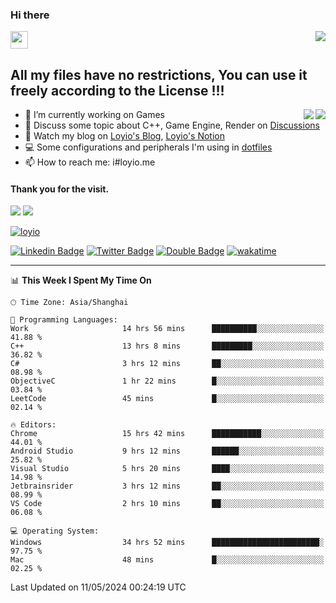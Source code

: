 <h3 align="left">Hi there</h3>
<img src='https://em-content.zobj.net/source/animated-noto-color-emoji/356/waving-hand_light-skin-tone_1f44b-1f3fb_1f3fb.gif' width='28' />
<a align="right" href="https://github.com/loyio/loyio/blob/master/STAR/README.md"><img align="right" src="https://img.shields.io/badge/LOYIO-STAR-green" /></a>

## All my files have no restrictions, You can use it freely according to the License !!!

<a href="https://github.com/loyio#gh-light-mode-only">
     <img align="right"  src="https://loy-readme.vercel.app/api/top-langs/?username=loyio&langs_count=6&hide=css,html,jupyter%20notebook" />
</a>

<a href="https://github.com/loyio#gh-dark-mode-only">
  <img align="right"  src="https://loy-readme.vercel.app/api/top-langs/?username=loyio&langs_count=6&theme=slateorange&hide=css,html,jupyter%20notebook" />
</a>



- 🔭 I’m currently working on Games
- 💬 Discuss some topic about C++, Game Engine, Render on [Discussions](https://github.com/loyio/loyio/discussions)
- 📔 Watch my blog on [Loyio's Blog](https://loyio.me), [Loyio's Notion](https://loyio.notion.site/loyio/Loyio-s-Dashboard-2f56bd29222a445ea9d9e8802a1ac83b)
- 💻 Some configurations and peripherals I'm using in [dotfiles](https://github.com/loyio/dotfiles)
- 📫 How to reach me: i#loyio.me


#### Thank you for the visit.
<img src="http://profile-counter.glitch.me/loyio/count.svg" />

<img src="https://loy-readme.vercel.app/api?username=loyio&show_icons=true&hide=stars&include_all_commits=true&hide_title=true&theme=slateorange" />

     

[![loyio](https://github-profile-trophy.vercel.app/?username=loyio&theme=onedark&column=4)](https://github.com/loyio)

[![Linkedin Badge](https://img.shields.io/badge/-@loyio-0077b5?style=flat-square&logo=Linkedin&logoColor=white&labelColor=0077b5&link=https://www.linkedin.com/in/loyio-hex-363172158/)](https://www.linkedin.com/in/loyio-hex-363172158/)
[![Twitter Badge](https://img.shields.io/badge/-@loyiome-000000?style=flat-square&labelColor=000000&logo=x&logoColor=white&link=https://twitter.com/loyiome)](https://twitter.com/loyiome)
[![Double Badge](https://img.shields.io/badge/@loyio-007722?style=flat&logo=Douban&logoColor=white)](https://www.douban.com/people/susmote)
[![wakatime](https://wakatime.com/badge/user/c0ddc104-5a20-41d1-ab9a-c4d9ea20a4d9.svg)](https://wakatime.com/@c0ddc104-5a20-41d1-ab9a-c4d9ea20a4d9)

-------
<!--START_SECTION:waka-->
📊 **This Week I Spent My Time On** 

```text
🕑︎ Time Zone: Asia/Shanghai

💬 Programming Languages: 
Work                     14 hrs 56 mins      ██████████░░░░░░░░░░░░░░░   41.88 % 
C++                      13 hrs 8 mins       █████████░░░░░░░░░░░░░░░░   36.82 % 
C#                       3 hrs 12 mins       ██░░░░░░░░░░░░░░░░░░░░░░░   08.98 % 
ObjectiveC               1 hr 22 mins        █░░░░░░░░░░░░░░░░░░░░░░░░   03.84 % 
LeetCode                 45 mins             █░░░░░░░░░░░░░░░░░░░░░░░░   02.14 % 

🔥 Editors: 
Chrome                   15 hrs 42 mins      ███████████░░░░░░░░░░░░░░   44.01 % 
Android Studio           9 hrs 12 mins       ██████░░░░░░░░░░░░░░░░░░░   25.82 % 
Visual Studio            5 hrs 20 mins       ████░░░░░░░░░░░░░░░░░░░░░   14.98 % 
Jetbrainsrider           3 hrs 12 mins       ██░░░░░░░░░░░░░░░░░░░░░░░   08.99 % 
VS Code                  2 hrs 10 mins       ██░░░░░░░░░░░░░░░░░░░░░░░   06.08 % 

💻 Operating System: 
Windows                  34 hrs 52 mins      ████████████████████████░   97.75 % 
Mac                      48 mins             █░░░░░░░░░░░░░░░░░░░░░░░░   02.25 % 
```


 Last Updated on 11/05/2024 00:24:19 UTC
<!--END_SECTION:waka-->

